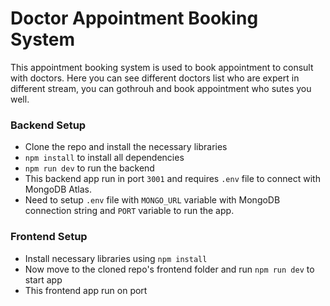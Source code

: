 # Doctor Appointment Booking System

This appointment booking system is used to book appointment to consult with doctors. Here you can see different doctors list who are expert in different stream, you can gothrouh and book appointment who sutes you well.

### Backend Setup

* Clone the repo and install the necessary libraries
* `npm install` to install all dependencies
* `npm run dev` to run the backend
* This backend app run in port `3001` and requires `.env` file to connect with MongoDB Atlas.
* Need to setup `.env` file with `MONGO_URL` variable with MongoDB connection string and `PORT` variable to run the app.

### **Frontend Setup**

* Install necessary libraries using `npm install`
* Now move to the cloned repo's frontend folder and run `npm run dev` to start app
* This frontend app run on port
